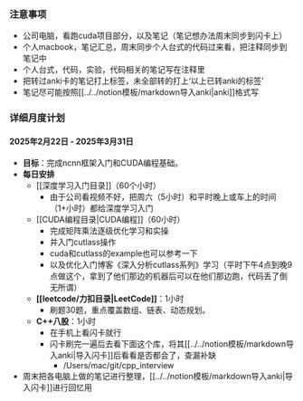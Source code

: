 
### 注意事项
  -  公司电脑，看跑cuda项目部分，以及笔记（笔记想办法周末同步到闪卡上）
  -  个人macbook，笔记汇总，周末同步个人台式的代码过来看，把注释同步到笔记中
   - 个人台式，代码，实验，代码相关的笔记写在注释里
   - 把转过anki卡的笔记打上标签，未全部转的打上‘以上已转anki的标签’
   - 笔记尽可能按照[[../../notion模板/markdown导入anki|anki]]格式写

### **详细月度计划**
#### **2025年2月22日 - 2025年3月31日**
- **目标**：完成ncnn框架入门和CUDA编程基础。
- **每日安排**
	- [[深度学习入门目录]]（60个小时）
		- 由于公司看视频不好，把周六（5小时）和平时晚上或车上的时间（1+小时）都给深度学习入门
	- [[CUDA编程目录|CUDA编程]]（60小时）
		- 完成矩阵乘法逐级优化学习和实操
		- 并入门cutlass操作
		- cuda和cutlass的example也可以参考一下
		- 以及优化入门博客《深入分析cutlass系列》学习（平时下午4点到晚9点做这个，拿到了他们那边的机器后可以在他们那边跑，代码丢了倒无所谓）
	- **[[leetcode/力扣目录|LeetCode]]**：1小时
	    - 刷题30题，重点覆盖数组、链表、动态规划。
	- **C++八股**：1小时
		- 在手机上看闪卡就行
		- 闪卡刷完一遍后去看下面这个库，将其[[../../notion模板/markdown导入anki|导入闪卡]]后看看是否都会了，查漏补缺
			- /Users/mac/git/cpp_interview
- 周末把各电脑上做的笔记进行整理，[[../../notion模板/markdown导入anki|导入闪卡]]进行回忆用
